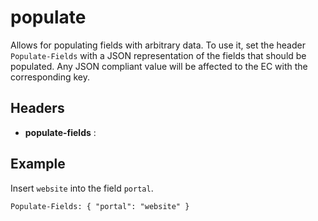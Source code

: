 # populate

Allows for populating fields with arbitrary data. To use it, set the header `Populate-Fields` with a JSON representation of the fields that should be populated. Any JSON compliant value will be affected to the EC with the corresponding key.

## Headers

+ **populate-fields** : 

## Example
Insert `website` into the field `portal`.

```
Populate-Fields: { "portal": "website" }
```
